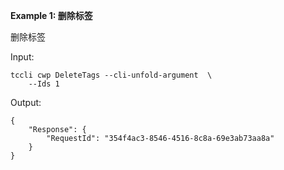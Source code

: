 **Example 1: 删除标签**

删除标签

Input: 

```
tccli cwp DeleteTags --cli-unfold-argument  \
    --Ids 1
```

Output: 
```
{
    "Response": {
        "RequestId": "354f4ac3-8546-4516-8c8a-69e3ab73aa8a"
    }
}
```

